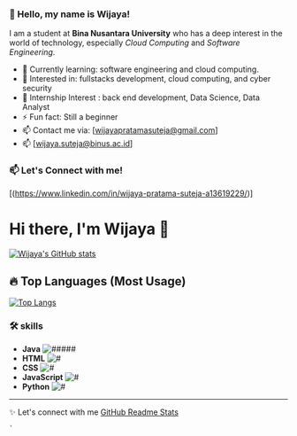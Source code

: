### 👋 Hello, my name is Wijaya!

I am a student at **Bina Nusantara University** who has a deep interest in the world of technology, especially _Cloud Computing_ and _Software Engineering_.




- 🌱 Currently learning: software engineering and cloud computing.
- 🎯 Interested in: fullstacks development, cloud computing, and cyber security
- 💼 Internship Interest : back end development, Data Science, Data Analyst
- ⚡ Fun fact: Still a beginner 
- 📫 Contact me via: [wijayapratamasuteja@gmail.com]
- 📫 [wijaya.suteja@binus.ac.id]

### 📫 Let's Connect with me!
[(https://www.linkedin.com/in/wijaya-pratama-suteja-a13619229/)]


# Hi there, I'm Wijaya 👋

[![Wijaya's GitHub stats](https://github-readme-stats.vercel.app/api?username=WijayaPrat&show_icons=true&theme=tokyonight&count_private=true)](https://github.com/WijayaPrat/github-readme-stats)

## 🔥 Top Languages (Most Usage)
[![Top Langs](https://github-readme-stats.vercel.app/api/top-langs/?username=WijayaPrat&layout=compact&theme=tokyonight)](https://github.com/WijayaPrat/github-readme-stats)

### 🛠️ skills
- **Java** ![#####](https://progress-bar.dev/75/?title=Java&width=200)
- **HTML** ![#](https://progress-bar.dev/10/?title=HTML&width=200&color=orange)
- **CSS** ![#](https://progress-bar.dev/5/?title=CSS&width=200&color=blue)
- **JavaScript** ![#](https://progress-bar.dev/5/?title=JavaScript&width=200&color=yellow)
- **Python** ![#](https://progress-bar.dev/5/?title=Python&width=200&color=green)

---
✨ Let's connect with me [GitHub Readme Stats](https://github.com/WijayaPrat/github-readme-stats)
```
`

